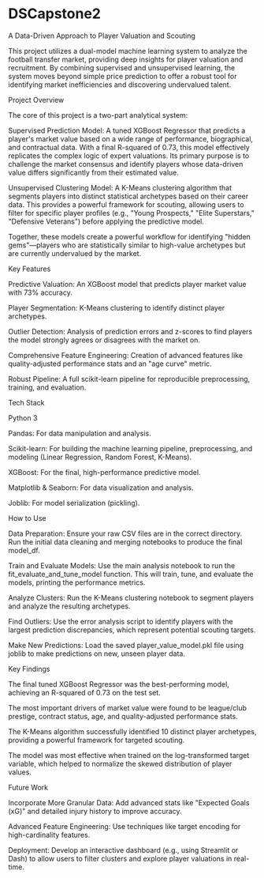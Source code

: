 # DSCapstone2

A Data-Driven Approach to Player Valuation and Scouting

This project utilizes a dual-model machine learning system to analyze the football transfer market, providing deep insights for player valuation and recruitment. By combining supervised and unsupervised learning, the system moves beyond simple price prediction to offer a robust tool for identifying market inefficiencies and discovering undervalued talent.

Project Overview

The core of this project is a two-part analytical system:

Supervised Prediction Model: A tuned XGBoost Regressor that predicts a player's market value based on a wide range of performance, biographical, and contractual data. With a final R-squared of 0.73, this model effectively replicates the complex logic of expert valuations. Its primary purpose is to challenge the market consensus and identify players whose data-driven value differs significantly from their estimated value.

Unsupervised Clustering Model: A K-Means clustering algorithm that segments players into distinct statistical archetypes based on their career data. This provides a powerful framework for scouting, allowing users to filter for specific player profiles (e.g., "Young Prospects," "Elite Superstars," "Defensive Veterans") before applying the predictive model.

Together, these models create a powerful workflow for identifying "hidden gems"—players who are statistically similar to high-value archetypes but are currently undervalued by the market.

Key Features

Predictive Valuation: An XGBoost model that predicts player market value with 73% accuracy.

Player Segmentation: K-Means clustering to identify distinct player archetypes.

Outlier Detection: Analysis of prediction errors and z-scores to find players the model strongly agrees or disagrees with the market on.

Comprehensive Feature Engineering: Creation of advanced features like quality-adjusted performance stats and an "age curve" metric.

Robust Pipeline: A full scikit-learn pipeline for reproducible preprocessing, training, and evaluation.

Tech Stack

Python 3

Pandas: For data manipulation and analysis.

Scikit-learn: For building the machine learning pipeline, preprocessing, and modeling (Linear Regression, Random Forest, K-Means).

XGBoost: For the final, high-performance predictive model.

Matplotlib & Seaborn: For data visualization and analysis.

Joblib: For model serialization (pickling).

How to Use

Data Preparation: Ensure your raw CSV files are in the correct directory. Run the initial data cleaning and merging notebooks to produce the final model_df.

Train and Evaluate Models: Use the main analysis notebook to run the fit_evaluate_and_tune_model function. This will train, tune, and evaluate the models, printing the performance metrics.

Analyze Clusters: Run the K-Means clustering notebook to segment players and analyze the resulting archetypes.

Find Outliers: Use the error analysis script to identify players with the largest prediction discrepancies, which represent potential scouting targets.

Make New Predictions: Load the saved player_value_model.pkl file using joblib to make predictions on new, unseen player data.

Key Findings

The final tuned XGBoost Regressor was the best-performing model, achieving an R-squared of 0.73 on the test set.

The most important drivers of market value were found to be league/club prestige, contract status, age, and quality-adjusted performance stats.

The K-Means algorithm successfully identified 10 distinct player archetypes, providing a powerful framework for targeted scouting.

The model was most effective when trained on the log-transformed target variable, which helped to normalize the skewed distribution of player values.

Future Work

Incorporate More Granular Data: Add advanced stats like "Expected Goals (xG)" and detailed injury history to improve accuracy.

Advanced Feature Engineering: Use techniques like target encoding for high-cardinality features.

Deployment: Develop an interactive dashboard (e.g., using Streamlit or Dash) to allow users to filter clusters and explore player valuations in real-time.
